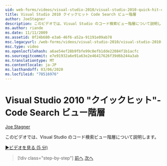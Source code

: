 ```yaml
---
uid: web-forms/videos/visual-studio-2010/visual-studio-2010-quick-hit-code-search-view-hierarchy
title: Visual Studio 2010 クイックヒット Code Search ビュー階層
author: JoeStagner
description: このビデオでは、Visual Studio のコード検索ビュー階層について説明します。
ms.author: riande
ms.date: 11/11/2009
ms.assetid: 0f24b680-e3a6-46f6-a52a-91191e09ab78
msc.legacyurl: /web-forms/videos/visual-studio-2010/visual-studio-2010-quick-hit-code-search-view-hierarchy
msc.type: video
ms.openlocfilehash: a6ae54ef28b9fbfe99c0efb1dde22084f1b1acfc
ms.sourcegitcommit: e7e91932a6e91a63e2e46417626f39d6b244a3ab
ms.translationtype: MT
ms.contentlocale: ja-JP
ms.lasthandoff: 03/06/2020
ms.locfileid: "78516976"
---
```

# <a name="visual-studio-2010-quick-hit---code-search-view-hierarchy"></a>Visual Studio 2010 "クイックヒット"-Code Search ビュー階層

[Joe Stagner](https://github.com/JoeStagner)

このビデオでは、Visual Studio のコード検索ビュー階層について説明します。

[&#9654;ビデオを見る (5 分)](https://channel9.msdn.com/Blogs/ASP-NET-Site-Videos/visual-studio-2010-quick-hit-code-search-view-hierarchy)

> [!div class="step-by-step"]
> [前へ](visual-studio-2010-quick-hit-code-optimized-profile.md)
> [次へ](visual-studio-2010-quick-hit-intellisense-smart-lists.md)
